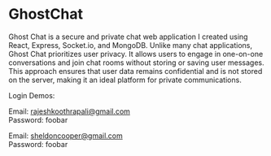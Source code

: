 # GhostChat

Ghost Chat is a secure and private chat web application I created using React, Express, Socket.io, and MongoDB. Unlike many chat applications, Ghost Chat prioritizes user privacy. It allows users to engage in one-on-one conversations and join chat rooms without storing or saving user messages. This approach ensures that user data remains confidential and is not stored on the server, making it an ideal platform for private communications.

Login Demos:

Email: rajeshkoothrapali@gmail.com \
Password: foobar

Email: sheldoncooper@gmail.com \
Password: foobar

